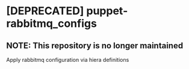[DEPRECATED] puppet-rabbitmq_configs
====================================

NOTE: This repository is no longer maintained
---------------------------------------------


Apply rabbitmq configuration via hiera definitions
